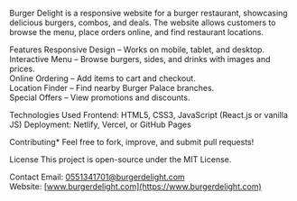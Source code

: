 Burger Delight is a responsive website for a burger restaurant, showcasing delicious burgers, combos, and deals. The website allows customers to browse the menu, place orders online, and find restaurant locations.  

Features 
Responsive Design – Works on mobile, tablet, and desktop.  
Interactive Menu – Browse burgers, sides, and drinks with images and prices.  
Online Ordering – Add items to cart and checkout.  
Location Finder – Find nearby Burger Palace branches.  
Special Offers – View promotions and discounts.  

Technologies Used 
Frontend: HTML5, CSS3, JavaScript (React.js or vanilla JS)
Deployment: Netlify, Vercel, or GitHub Pages  

Contributing* 
Feel free to fork, improve, and submit pull requests!  

License 
This project is open-source under the MIT License.  

Contact
Email: 0551341701@burgerdelight.com  
Website: [www.burgerdelight.com](https://www.burgerdelight.com)  
